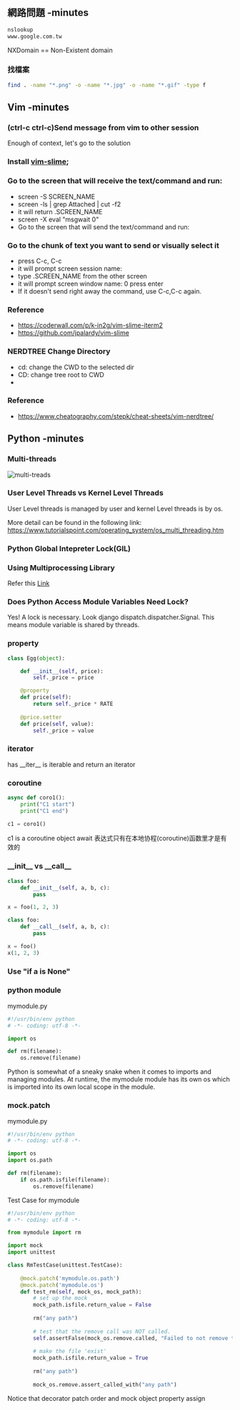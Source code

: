 ## 網路問題 -minutes

``` sh
nslookup
www.google.com.tw
```
NXDomain == Non-Existent domain


### 找檔案

``` sh
find . -name "*.png" -o -name "*.jpg" -o -name "*.gif" -type f
```

## Vim -minutes

### (ctrl-c ctrl-c)Send message from vim to other session

Enough of context, let's go to the solution

### Install [vim-slime](https://github.com/jpalardy/vim-slime);

### Go to the screen that will receive the text/command and run:
- screen -S SCREEN_NAME
- screen -ls | grep Attached | cut -f2
- it will return <pid>.SCREEN_NAME
- screen -X eval "msgwait 0"
- Go to the screen that will send the text/command and run:

### Go to the chunk of text you want to send or visually select it
- press C-c, C-c
- it will prompt screen session name:
- type <pid>.SCREEN_NAME from the other screen
- it will prompt screen window name: 0 press enter
- If it doesn't send right away the command, use C-c,C-c again.

### Reference
- https://coderwall.com/p/k-in2g/vim-slime-iterm2
- https://github.com/jpalardy/vim-slime

### NERDTREE Change Directory
- cd: change the CWD to the selected dir
- CD: change tree root to CWD
-
### Reference
- https://www.cheatography.com/stepk/cheat-sheets/vim-nerdtree/


## Python -minutes
### Multi-threads

![multi-treads](https://www.tutorialspoint.com/operating_system/images/thread_processes.jpg)

### User Level Threads vs Kernel Level Threads

User Level threads is managed by user and kernel Level threads is by os.

More detail can be found in the following link: https://www.tutorialspoint.com/operating_system/os_multi_threading.htm

### Python Global Intepreter Lock(GIL)

### Using Multiprocessing Library
Refer this [Link](http://zhuoqiang.me/python-thread-gil-and-ctypes.html)

### Does Python Access Module Variables Need Lock?

Yes! A lock is necessary. Look django dispatch.dispatcher.Signal.
This means module variable is shared by threads.

### property
``` python
class Egg(object):

    def __init__(self, price):
        self._price = price

    @property
    def price(self):
        return self._price * RATE
    
    @price.setter
    def price(self, value):
        self._price = value
```

### iterator

has \_\_iter__ is iterable
and return an iterator

### coroutine

``` python
async def coro1():
    print("C1 start")
    print("C1 end")

c1 = coro1()
```

c1 is a coroutine object
await 表达式只有在本地协程(coroutine)函数里才是有效的

### \_\_init__ vs \_\_call__

``` python 
class foo:
    def __init__(self, a, b, c):
        pass

x = foo(1, 2, 3)

class foo:
    def __call__(self, a, b, c):
        pass

x = foo()
x(1, 2, 3)
```

### Use "if a is None"

### python module

mymodule.py
``` python
#!/usr/bin/env python
# -*- coding: utf-8 -*-

import os

def rm(filename):
    os.remove(filename)
```

Python is somewhat of a sneaky snake when it comes to imports and managing modules. At runtime, the mymodule module has its own os which is imported into its own local scope in the module.


### mock.patch

mymodule.py
``` python
#!/usr/bin/env python
# -*- coding: utf-8 -*-

import os
import os.path

def rm(filename):
    if os.path.isfile(filename):
        os.remove(filename)
```

Test Case for mymodule
``` python
#!/usr/bin/env python
# -*- coding: utf-8 -*-

from mymodule import rm

import mock
import unittest

class RmTestCase(unittest.TestCase):
    
    @mock.patch('mymodule.os.path')
    @mock.patch('mymodule.os')
    def test_rm(self, mock_os, mock_path):
        # set up the mock
        mock_path.isfile.return_value = False
        
        rm("any path")
        
        # test that the remove call was NOT called.
        self.assertFalse(mock_os.remove.called, "Failed to not remove the file if not present.")
        
        # make the file 'exist'
        mock_path.isfile.return_value = True
        
        rm("any path")
        
        mock_os.remove.assert_called_with("any path")
```

Notice that decorator patch order and mock object property assign
